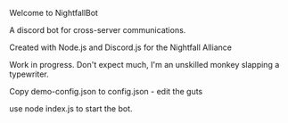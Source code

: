 Welcome to NightfallBot

A discord bot for cross-server communications.

Created with Node.js and Discord.js for the Nightfall Alliance

Work in progress.  Don't expect much, I'm an unskilled monkey slapping a typewriter.

Copy demo-config.json to config.json - edit the guts

use node index.js to start the bot.